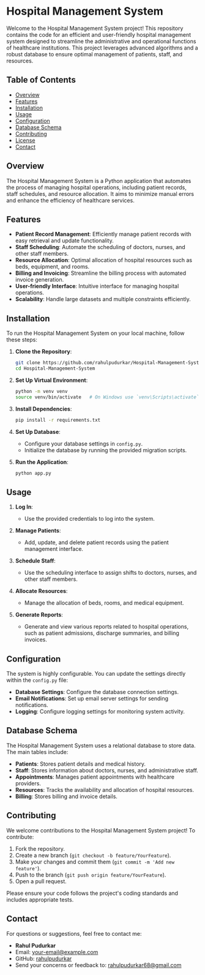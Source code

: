 # Hospital Management System

Welcome to the Hospital Management System project! This repository contains the code for an efficient and user-friendly hospital management system designed to streamline the administrative and operational functions of healthcare institutions. This project leverages advanced algorithms and a robust database to ensure optimal management of patients, staff, and resources.

## Table of Contents
- [Overview](#overview)
- [Features](#features)
- [Installation](#installation)
- [Usage](#usage)
- [Configuration](#configuration)
- [Database Schema](#database-schema)
- [Contributing](#contributing)
- [License](#license)
- [Contact](#contact)

## Overview

The Hospital Management System is a Python application that automates the process of managing hospital operations, including patient records, staff schedules, and resource allocation. It aims to minimize manual errors and enhance the efficiency of healthcare services.

## Features

- **Patient Record Management**: Efficiently manage patient records with easy retrieval and update functionality.
- **Staff Scheduling**: Automate the scheduling of doctors, nurses, and other staff members.
- **Resource Allocation**: Optimal allocation of hospital resources such as beds, equipment, and rooms.
- **Billing and Invoicing**: Streamline the billing process with automated invoice generation.
- **User-friendly Interface**: Intuitive interface for managing hospital operations.
- **Scalability**: Handle large datasets and multiple constraints efficiently.

## Installation

To run the Hospital Management System on your local machine, follow these steps:

1. **Clone the Repository**:
   ```bash
   git clone https://github.com/rahulpudurkar/Hospital-Management-System.git
   cd Hospital-Management-System
   ```

2. **Set Up Virtual Environment**:
   ```bash
   python -m venv venv
   source venv/bin/activate   # On Windows use `venv\Scripts\activate`
   ```

3. **Install Dependencies**:
   ```bash
   pip install -r requirements.txt
   ```

4. **Set Up Database**:
   - Configure your database settings in `config.py`.
   - Initialize the database by running the provided migration scripts.

5. **Run the Application**:
   ```bash
   python app.py
   ```

## Usage

1. **Log In**:
   - Use the provided credentials to log into the system.

2. **Manage Patients**:
   - Add, update, and delete patient records using the patient management interface.

3. **Schedule Staff**:
   - Use the scheduling interface to assign shifts to doctors, nurses, and other staff members.

4. **Allocate Resources**:
   - Manage the allocation of beds, rooms, and medical equipment.

5. **Generate Reports**:
   - Generate and view various reports related to hospital operations, such as patient admissions, discharge summaries, and billing invoices.

## Configuration

The system is highly configurable. You can update the settings directly within the `config.py` file:

- **Database Settings**: Configure the database connection settings.
- **Email Notifications**: Set up email server settings for sending notifications.
- **Logging**: Configure logging settings for monitoring system activity.

## Database Schema

The Hospital Management System uses a relational database to store data. The main tables include:

- **Patients**: Stores patient details and medical history.
- **Staff**: Stores information about doctors, nurses, and administrative staff.
- **Appointments**: Manages patient appointments with healthcare providers.
- **Resources**: Tracks the availability and allocation of hospital resources.
- **Billing**: Stores billing and invoice details.

## Contributing

We welcome contributions to the Hospital Management System project! To contribute:

1. Fork the repository.
2. Create a new branch (`git checkout -b feature/YourFeature`).
3. Make your changes and commit them (`git commit -m 'Add new feature'`).
4. Push to the branch (`git push origin feature/YourFeature`).
5. Open a pull request.

Please ensure your code follows the project's coding standards and includes appropriate tests.

## Contact

For questions or suggestions, feel free to contact me:

- **Rahul Pudurkar**
- Email: [your-email@example.com](mailto:your-email@example.com)
- GitHub: [rahulpudurkar](https://github.com/rahulpudurkar)
- Send your concerns or feedback to: rahulpudurkar68@gmail.com
